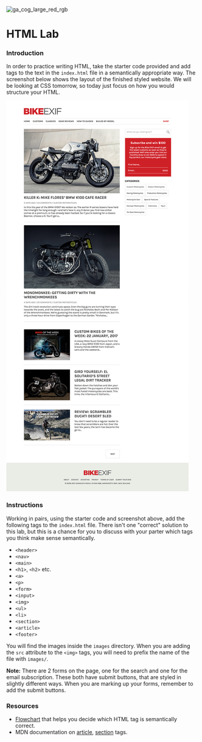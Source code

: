 ![ga_cog_large_red_rgb](https://cloud.githubusercontent.com/assets/40461/8183776/469f976e-1432-11e5-8199-6ac91363302b.png)

# HTML Lab

### Introduction

In order to practice writing HTML, take the starter code provided and add tags to the text in the `index.html` file in a semantically appropriate way. The screenshot below shows the layout of the finished styled website. We will be looking at CSS tomorrow, so today just focus on how you would structure your HTML.

![Bike EXIF screenshot](./Starter%20Code/images/ExamplePage.jpeg)

### Instructions

Working in pairs, using the starter code and screenshot above, add the following tags to the `index.html` file. There isn't one "correct" solution to this lab, but this is a chance for you to discuss with your parter which tags you think make sense semantically.

* `<header>`
* `<nav>`
* `<main>`
* `<h1>`, `<h2>` etc.
* `<a>`
* `<p>`
* `<form>`
* `<input>`
* `<img>`
* `<ul>`
* `<li>`
* `<section>`
* `<article>`
* `<footer>`

You will find the images inside the `images` directory. When you are adding the `src` attribute to the `<img>` tags, you will need to prefix the name of the file with `images/`.

**Note:** There are 2 forms on the page, one for the search and one for the email subscription. These both have submit buttons, that are styled in slightly different ways. When you are marking up your forms, remember to add the submit buttons.

### Resources

* [Flowchart](http://html5doctor.com/downloads/h5d-sectioning-flowchart.pdf) that helps you decide which HTML tag is semantically correct.
* MDN documentation on [article](https://developer.mozilla.org/en/docs/Web/HTML/Element/article), [section](https://developer.mozilla.org/en-US/docs/Web/HTML/Element/section) tags.